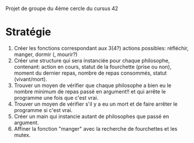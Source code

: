
Projet de groupe du 4ème cercle du cursus 42 

# Stratégie
1. Créer les fonctions correspondant aux 3(4?) actions possibles: réfléchir, manger, dormir (, mourir?)
2. Créer une structure qui sera instanciée pour chaque philosophe, contenant: action en cours, statut de la fourchette (prise ou non), moment du dernier repas, nombre de repas consommés, statut (vivant/mort).
3. Trouver un moyen de vérifier que chaque philosophe a bien eu le nombre minimum de repas passé en argument!! et qui arrête le programme une fois que c'est vrai.
4. Trouver un moyen de vérifier s'il y a eu un mort et de faire arrêter le programme si c'est vrai.
5. Créer un main qui instancie autant de philosophes que passé en argument.
6. Affiner la fonction "manger" avec la recherche de fourchettes et les mutex.


